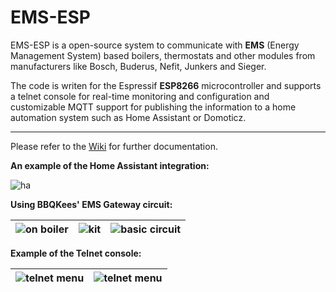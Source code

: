 # EMS-ESP

EMS-ESP is a open-source system to communicate with **EMS** (Energy Management System) based boilers, thermostats and other modules from manufacturers like Bosch, Buderus, Nefit, Junkers and Sieger.

The code is writen for the Espressif **ESP8266** microcontroller and supports a telnet console for real-time monitoring and configuration and customizable MQTT support for publishing the information to a home automation system such as Home Assistant or Domoticz.

-----------

Please refer to the [Wiki](https://github.com/proddy/EMS-ESP/wiki) for further documentation.

**An example of the Home Assistant integration:**

![ha](https://github.com/proddy/EMS-ESP/raw/dev/doc/home_assistant/ha.png)

**Using BBQKees' EMS Gateway circuit:**

| ![on boiler](https://github.com/proddy/EMS-ESP/raw/dev/doc/ems%20gateway/on-boiler.jpg) | ![kit](https://github.com/proddy/EMS-ESP/raw/dev/doc/ems%20gateway/ems-kit-2.jpg) | ![basic circuit](https://github.com/proddy/EMS-ESP/raw/dev/doc/ems%20gateway/ems-board-white.jpg) |
| - | - | - |

**Example of the Telnet console:**

| ![telnet menu](https://github.com/proddy/EMS-ESP/raw/dev/doc/telnet/telnet_menu.jpg) | ![telnet menu](https://github.com/proddy/EMS-ESP/raw/dev/doc/telnet/telnet_stats.PNG) |
| - | - |
